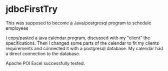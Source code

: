 # jdbcFirstTry
This was supposed to become a Java/postgresql program to schedule employees

I copy/pasted a java calendar program,
discussed with my "client" the specifications.
Then I changed some parts of the calendar to fit my clients requirements
and connected it with a postgresql database.
My calendar had a direct connection to the database.

Apache POI Excel successfully tested.
